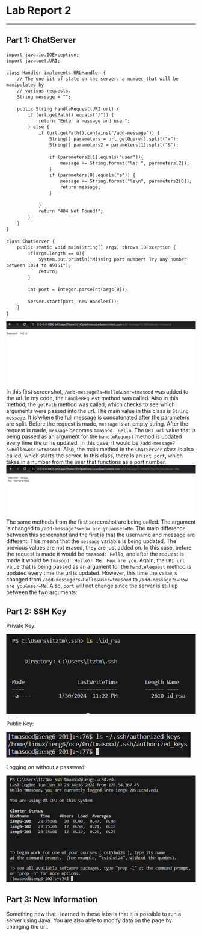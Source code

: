 # **Lab Report 2**

***

## Part 1: ChatServer

```
import java.io.IOException;
import java.net.URI;

class Handler implements URLHandler {
    // The one bit of state on the server: a number that will be manipulated by
    // various requests.
    String message = "";

    public String handleRequest(URI url) {
        if (url.getPath().equals("/")) {
            return "Enter a message and user";
        } else {
            if (url.getPath().contains("/add-message")) {
                String[] parameters = url.getQuery().split("=");
                String[] parameters2 = parameters[1].split("&");
                
                if (parameters2[1].equals("user")){
                    message += String.format("%s: ", parameters[2]);
                }
                if (parameters[0].equals("s")) {
                    message += String.format("%s\n", parameters2[0]);
                    return message;
                }
                
            }
            return "404 Not Found!";
        }
    }
}

class ChatServer {
    public static void main(String[] args) throws IOException {
        if(args.length == 0){
            System.out.println("Missing port number! Try any number between 1024 to 49151");
            return;
        }

        int port = Integer.parseInt(args[0]);

        Server.start(port, new Handler());
    }
}
```
![Image](image1.png)
In this first screenshot, `/add-message?s=Hello&user=tmasood` was added to the url. In my code, the `handleRequest` method was called. Also in this method, the `getPath` method was called, which checks to see which arguments were passed into the url. The main value in this class is `String message`. It is where the full message is concatenated after the parameters are split. Before the request is made, `message` is an empty string. After the request is made, `message` becomes `tmasood: Hello`. The `URI url` value that is being passed as an argument for the `handleRequest` method is updated every time the url is updated. In this case, it would be `/add-message?s=Hello&user=tmasood`. Also, the main method in the `ChatServer` class is also called, which starts the server. In this class, there is an `int port`, which takes in a number from the user that functions as a port number. 
![Image](image.png)
The same methods from the first screenshot are being called. The argument is changed to `/add-message?s=How are you&user=Me`. The main difference between this screenshot and the first is that the username and message are different. This means that the `message` variable is being updated. The previous values are not erased, they are just added on. In this case, before the request is made it would be `tmasood: Hello`, and after the request is made it would be `tmasood: Hello\n Me: How are you`. Again, the `URI url` value that is being passed as an argument for the `handleRequest` method is updated every time the url is updated. However, this time the value is changed from `/add-message?s=Hello&user=tmasood` to `/add-message?s=How are you&user=Me`. Also, `port` will not change since the server is still up between the two arguments.
## Part 2: SSH Key

Private Key:

![Image](private.png)

Public Key:

![Image](public.png)

Logging on without a password:

![Image](nopassword.png)

## Part 3: New Information
Something new that I learned in these labs is that it is possible to run a server using Java. You are also able to modify data on the page by changing the url.
